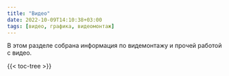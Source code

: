 ```yaml
---
title: "Видео"
date: 2022-10-09T14:10:38+03:00
tags: [видео, графика, видеомонтаж]
---
```


В этом разделе собрана информация по видемонтажу и прочей работой с видео.

{{< toc-tree >}}
